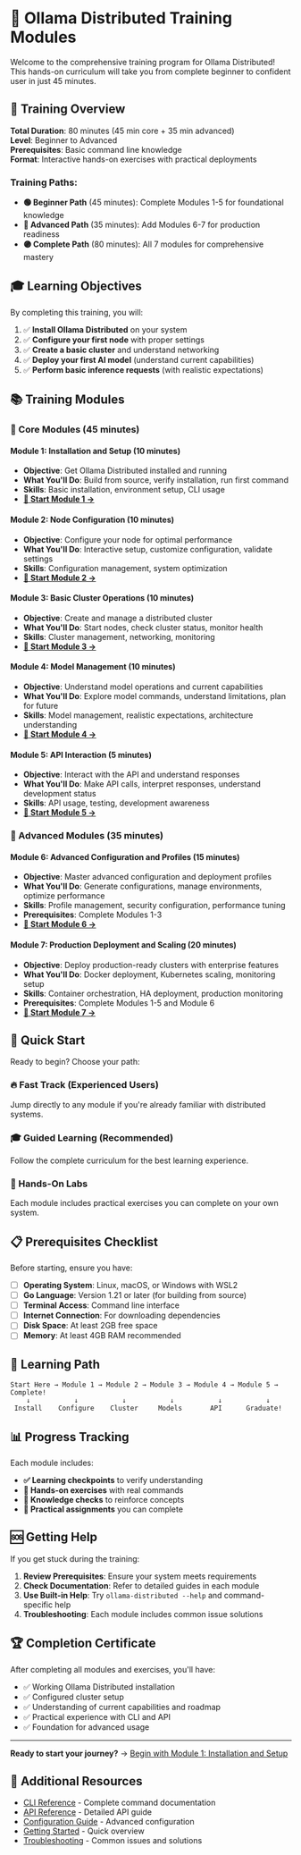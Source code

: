 # 📖 Ollama Distributed Training Modules

Welcome to the comprehensive training program for Ollama Distributed! This hands-on curriculum will take you from complete beginner to confident user in just 45 minutes.

## 🎯 Training Overview

**Total Duration**: 80 minutes (45 min core + 35 min advanced)  
**Level**: Beginner to Advanced  
**Prerequisites**: Basic command line knowledge  
**Format**: Interactive hands-on exercises with practical deployments

### Training Paths:
- **🟢 Beginner Path** (45 minutes): Complete Modules 1-5 for foundational knowledge
- **🔵 Advanced Path** (35 minutes): Add Modules 6-7 for production readiness
- **🟣 Complete Path** (80 minutes): All 7 modules for comprehensive mastery

## 🎓 Learning Objectives

By completing this training, you will:

1. ✅ **Install Ollama Distributed** on your system
2. ✅ **Configure your first node** with proper settings
3. ✅ **Create a basic cluster** and understand networking
4. ✅ **Deploy your first AI model** (understand current capabilities)
5. ✅ **Perform basic inference requests** (with realistic expectations)

## 📚 Training Modules

### 🎯 Core Modules (45 minutes)

#### Module 1: Installation and Setup (10 minutes)
- **Objective**: Get Ollama Distributed installed and running
- **What You'll Do**: Build from source, verify installation, run first command
- **Skills**: Basic installation, environment setup, CLI usage
- **[📖 Start Module 1 →](./module-1-installation.md)**

#### Module 2: Node Configuration (10 minutes)  
- **Objective**: Configure your node for optimal performance
- **What You'll Do**: Interactive setup, customize configuration, validate settings
- **Skills**: Configuration management, system optimization
- **[📖 Start Module 2 →](./module-2-configuration.md)**

#### Module 3: Basic Cluster Operations (10 minutes)
- **Objective**: Create and manage a distributed cluster
- **What You'll Do**: Start nodes, check cluster status, monitor health
- **Skills**: Cluster management, networking, monitoring
- **[📖 Start Module 3 →](./module-3-cluster.md)**

#### Module 4: Model Management (10 minutes)
- **Objective**: Understand model operations and current capabilities
- **What You'll Do**: Explore model commands, understand limitations, plan for future
- **Skills**: Model management, realistic expectations, architecture understanding
- **[📖 Start Module 4 →](./module-4-models.md)**

#### Module 5: API Interaction (5 minutes)
- **Objective**: Interact with the API and understand responses
- **What You'll Do**: Make API calls, interpret responses, understand development status
- **Skills**: API usage, testing, development awareness
- **[📖 Start Module 5 →](./module-5-api.md)**

### 🚀 Advanced Modules (35 minutes)

#### Module 6: Advanced Configuration and Profiles (15 minutes)
- **Objective**: Master advanced configuration and deployment profiles
- **What You'll Do**: Generate configurations, manage environments, optimize performance
- **Skills**: Profile management, security configuration, performance tuning
- **Prerequisites**: Complete Modules 1-3
- **[📖 Start Module 6 →](./module-6-advanced-config.md)**

#### Module 7: Production Deployment and Scaling (20 minutes)
- **Objective**: Deploy production-ready clusters with enterprise features
- **What You'll Do**: Docker deployment, Kubernetes scaling, monitoring setup
- **Skills**: Container orchestration, HA deployment, production monitoring
- **Prerequisites**: Complete Modules 1-5 and Module 6
- **[📖 Start Module 7 →](./module-7-production.md)**

## 🚀 Quick Start

Ready to begin? Choose your path:

### 🔥 Fast Track (Experienced Users)
Jump directly to any module if you're already familiar with distributed systems.

### 🎓 Guided Learning (Recommended)
Follow the complete curriculum for the best learning experience.

### 🧪 Hands-On Labs
Each module includes practical exercises you can complete on your own system.

## 📋 Prerequisites Checklist

Before starting, ensure you have:

- [ ] **Operating System**: Linux, macOS, or Windows with WSL2
- [ ] **Go Language**: Version 1.21 or later (for building from source)
- [ ] **Terminal Access**: Command line interface
- [ ] **Internet Connection**: For downloading dependencies
- [ ] **Disk Space**: At least 2GB free space
- [ ] **Memory**: At least 4GB RAM recommended

## 🎯 Learning Path

```
Start Here → Module 1 → Module 2 → Module 3 → Module 4 → Module 5 → Complete!
    ↓           ↓           ↓           ↓           ↓           ↓
 Install    Configure    Cluster     Models       API      Graduate!
```

## 📊 Progress Tracking

Each module includes:
- **✅ Learning checkpoints** to verify understanding
- **🧪 Hands-on exercises** with real commands
- **📝 Knowledge checks** to reinforce concepts
- **🎯 Practical assignments** you can complete

## 🆘 Getting Help

If you get stuck during the training:

1. **Review Prerequisites**: Ensure your system meets requirements
2. **Check Documentation**: Refer to detailed guides in each module
3. **Use Built-in Help**: Try `ollama-distributed --help` and command-specific help
4. **Troubleshooting**: Each module includes common issue solutions

## 🏆 Completion Certificate

After completing all modules and exercises, you'll have:
- ✅ Working Ollama Distributed installation
- ✅ Configured cluster setup
- ✅ Understanding of current capabilities and roadmap
- ✅ Practical experience with CLI and API
- ✅ Foundation for advanced usage

---

**Ready to start your journey?** → [Begin with Module 1: Installation and Setup](./module-1-installation.md)

## 📖 Additional Resources

- [CLI Reference](../cli-reference.md) - Complete command documentation
- [API Reference](../api/endpoints.md) - Detailed API guide  
- [Configuration Guide](../tutorial-basics/configuration.md) - Advanced configuration
- [Getting Started](../getting-started.md) - Quick overview
- [Troubleshooting](./troubleshooting.md) - Common issues and solutions